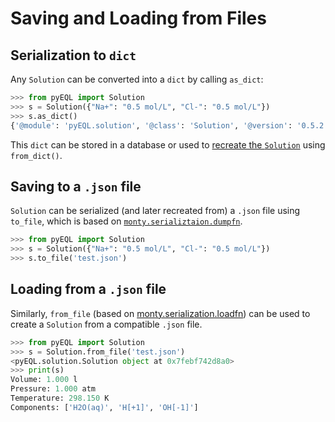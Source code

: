 # Saving and Loading from Files

## Serialization to `dict`

Any `Solution` can be converted into a `dict` by calling `as_dict`:

```python
>>> from pyEQL import Solution
>>> s = Solution({"Na+": "0.5 mol/L", "Cl-": "0.5 mol/L"})
>>> s.as_dict()
{'@module': 'pyEQL.solution', '@class': 'Solution', '@version': '0.5.2', 'solutes': {'H2O(aq)': '55.34455402076251 mol', 'H[+1]': '1e-07 mol', 'OH[-1]': '1e-07 mol'}, 'volume': '1 l', 'temperature': '298.15 K', 'pressure': '1 atm', 'pH': 7.0, 'pE': 8.5, 'balance_charge': None, 'solvent': 'H2O(aq)', 'engine': 'native', 'database': {'@module': 'maggma.stores.mongolike', '@class': 'JSONStore', '@version': '0.19.1.post1.dev1792+g0517496', 'paths': ['/home/ryan/mambaforge/envs/pbx/code/pyEQL/src/pyEQL/database/pyeql_db.json'], 'read_only': True, 'serialization_option': None, 'serialization_default': None, 'key': 'formula'}}
```

This `dict` can be stored in a database or used to [recreate the `Solution`](creating.md)
using `from_dict()`.

## Saving to a `.json` file

`Solution` can be serialized (and later recreated from) a `.json` file using `to_file`, which is based on
[`monty.serializtaion.dumpfn`](https://pythonhosted.org/monty/monty.html#module-monty.serialization).

```python
>>> from pyEQL import Solution
>>> s = Solution({"Na+": "0.5 mol/L", "Cl-": "0.5 mol/L"})
>>> s.to_file('test.json')
```

## Loading from a `.json` file

Similarly, `from_file` (based on [monty.serialization.loadfn](https://pythonhosted.org/monty/monty.html#module-monty.serialization)) can be used to create a `Solution` from a compatible
`.json` file.

```python
>>> from pyEQL import Solution
>>> s = Solution.from_file('test.json')
<pyEQL.solution.Solution object at 0x7febf742d8a0>
>>> print(s)
Volume: 1.000 l
Pressure: 1.000 atm
Temperature: 298.150 K
Components: ['H2O(aq)', 'H[+1]', 'OH[-1]']
```
